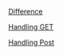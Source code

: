   

[Difference](./Difference.md)

[Handling GET](./Handling%20GET.md)

[Handling Post](./Handling%20Post.md)